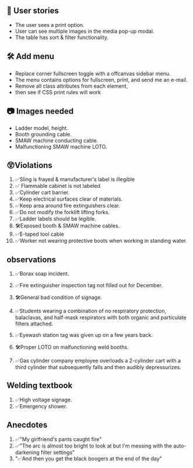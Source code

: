 
## 📜 User stories
- The user sees a print option.
- User can see multiple images in the media pop-up modal.
- The table has sort & filter functionality.

## 🛠️ Add menu
- Replace corner fullscreen toggle with a offcanvas sidebar menu.
- The menu contains options for fullscreen, print, and send me an e-mail.
- Remove all class attributes from each element,
- then see if CSS print rules will work


## 📷 Images needed
- Ladder model, height.
- Booth grounding cable.
- SMAW machine conducting cable.
- Malfunctioning SMAW machine LOTO.

## 😲Violations

1. ✅Sling is frayed & manufacturer's label is illegible
1. ✅ Flammable cabinet is not labeled
1. ✅Cylinder cart barrier.
1. ✅Keep electrical surfaces clear of materials.
1. ✅Keep area around fire extinguishers clear.
1. ✅Do not modify the forklift lifting forks.
1. ✅Ladder labels should be legible.
1. 🛠️Exposed booth & SMAW machine cables.
1. ✅E-taped tool cable
1. ✅Worker not wearing protective boots when working in standing water.


## observations
1. ✅Borax soap incident.
1. ✅Fire extinguisher inspection tag not filled out for December.
1. 🛠️General bad condition of signage.

1. ✅Students wearing a combination of no respiratory protection, balaclavas, and half-mask respirators with both organic and particulate filters attached.

1. ✅Eyewash station tag was given up on a few years back.

1. 🛠️Proper LOTO on malfunctioning weld booths.

1. ✅Gas cylinder company employee overloads a 2-cylinder cart with a third cylinder that subsequently falls and then audibly depressurizes.
 
 
## Welding textbook
1. ✅High voltage signage.
1. ✅Emergency shower.


## Anecdotes
1. ✅"My girlfriend's pants caught fire"
1. ✅"The arc is almost too bright to look at but I'm messing with the auto-darkening filter settings"
1. "✅And then you get the black boogers at the end of the day"